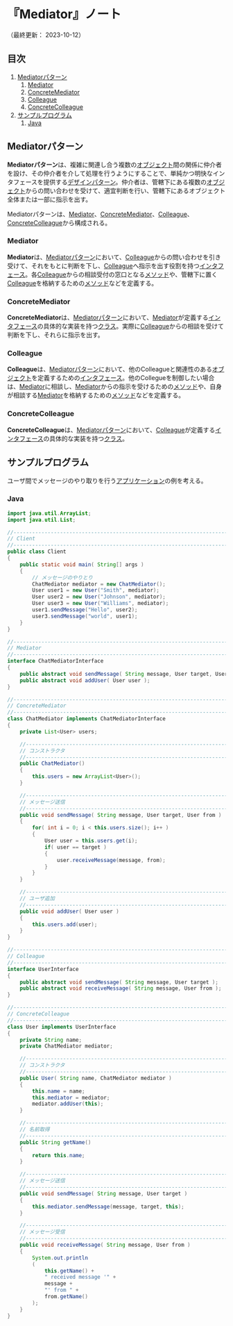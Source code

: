 # 『Mediator』ノート

（最終更新： 2023-10-12）


## 目次

1. [Mediatorパターン](#mediatorパターン)
	1. [Mediator](#mediator)
	1. [ConcreteMediator](#concretemediator)
	1. [Colleague](#colleague)
	1. [ConcreteColleague](#concretecolleague)
1. [サンプルプログラム](#サンプルプログラム)
	1. [Java](#java)


## Mediatorパターン

**Mediatorパターン**は、複雑に関連し合う複数の[オブジェクト](../../../../programming/_/chapters/object_oriented.md#オブジェクト)間の関係に仲介者を設け、その仲介者を介して処理を行うようにすることで、単純かつ明快なインタフェースを提供する[デザインパターン](./design_pattern.md#デザインパターン)。仲介者は、管轄下にある複数の[オブジェクト](../../../../programming/_/chapters/object_oriented.md#オブジェクト)からの問い合わせを受けて、適宜判断を行い、管轄下にあるオブジェクト全体または一部に指示を出す。

Mediatorパターンは、[Mediator](#mediator)、[ConcreteMediator](#concretemediator)、[Colleague](#colleague)、[ConcreteColleague](#concretecolleague)から構成される。

### Mediator

**Mediator**は、[Mediatorパターン](#mediatorパターン)において、[Colleague](#colleague)からの問い合わせを引き受けて、それをもとに判断を下し、[Colleague](#colleague)へ指示を出す役割を持つ[インタフェース](../../../../programming/_/chapters/object_oriented.md#インタフェース)。各[Colleague](#colleague)からの相談受付の窓口となる[メソッド](../../../../programming/_/chapters/object_oriented.md#メソッド)や、管轄下に置く[Colleague](#colleague)を格納するための[メソッド](../../../../programming/_/chapters/object_oriented.md#メソッド)などを定義する。

### ConcreteMediator

**ConcreteMediator**は、[Mediatorパターン](#mediatorパターン)において、[Mediator](#mediator)が定義する[インタフェース](../../../../programming/_/chapters/object_oriented.md#インタフェース)の具体的な実装を持つ[クラス](../../../../programming/_/chapters/object_oriented.md#クラス)。実際に[Colleague](#colleague)からの相談を受けて判断を下し、それらに指示を出す。

### Colleague

**Colleague**は、[Mediatorパターン](#mediatorパターン)において、他のColleagueと関連性のある[オブジェクト](../../../../programming/_/chapters/object_oriented.md#オブジェクト)を定義するための[インタフェース](../../../../programming/_/chapters/object_oriented.md#インタフェース)。他のCollegueを制御したい場合は、[Mediator](#mediator)に相談し、[Mediator](#mediator)からの指示を受けるための[メソッド](../../../../programming/_/chapters/object_oriented.md#メソッド)や、自身が相談する[Mediator](#mediator)を格納するための[メソッド](../../../../programming/_/chapters/object_oriented.md#メソッド)などを定義する。

### ConcreteColleague

**ConcreteColleague**は、[Mediatorパターン](#mediatorパターン)において、[Colleague](#colleague)が定義する[インタフェース](../../../../programming/_/chapters/object_oriented.md#インタフェース)の具体的な実装を持つ[クラス](../../../../programming/_/chapters/object_oriented.md#クラス)。


## サンプルプログラム

ユーザ間でメッセージのやり取りを行う[アプリケーション](../../../../computer/software/_/chapters/software.md#応用ソフトウェア)の例を考える。

### Java

```java
import java.util.ArrayList;
import java.util.List;

//------------------------------------------------------------------------------
// Client
//------------------------------------------------------------------------------
public class Client
{
    public static void main( String[] args )
    {
        // メッセージのやりとり
        ChatMediator mediator = new ChatMediator();
        User user1 = new User("Smith", mediator);
        User user2 = new User("Johnson", mediator);
        User user3 = new User("Williams", mediator);
        user1.sendMessage("Hello", user2);
        user3.sendMessage("world", user1);
    }
}

//------------------------------------------------------------------------------
// Mediator
//------------------------------------------------------------------------------
interface ChatMediatorInterface
{
    public abstract void sendMessage( String message, User target, User from );
    public abstract void addUser( User user );
}

//------------------------------------------------------------------------------
// ConcreteMediator
//------------------------------------------------------------------------------
class ChatMediator implements ChatMediatorInterface
{
    private List<User> users;

    //--------------------------------------------------------------------------
    // コンストラクタ
    //--------------------------------------------------------------------------
    public ChatMediator()
    {
        this.users = new ArrayList<User>();
    }

    //--------------------------------------------------------------------------
    // メッセージ送信
    //--------------------------------------------------------------------------
    public void sendMessage( String message, User target, User from )
    {
        for( int i = 0; i < this.users.size(); i++ )
        {
            User user = this.users.get(i);
            if( user == target )
            {
                user.receiveMessage(message, from);
            }
        }
    }

    //--------------------------------------------------------------------------
    // ユーザ追加
    //--------------------------------------------------------------------------
    public void addUser( User user )
    {
        this.users.add(user);
    }
}

//------------------------------------------------------------------------------
// Colleague
//------------------------------------------------------------------------------
interface UserInterface
{
    public abstract void sendMessage( String message, User target );
    public abstract void receiveMessage( String message, User from );
}

//------------------------------------------------------------------------------
// ConcreteColleague
//------------------------------------------------------------------------------
class User implements UserInterface
{
    private String name;
    private ChatMediator mediator;

    //--------------------------------------------------------------------------
    // コンストラクタ
    //--------------------------------------------------------------------------
    public User( String name, ChatMediator mediator )
    {
        this.name = name;
        this.mediator = mediator;
        mediator.addUser(this);
    }

    //--------------------------------------------------------------------------
    // 名前取得
    //--------------------------------------------------------------------------
    public String getName()
    {
        return this.name;
    }

    //--------------------------------------------------------------------------
    // メッセージ送信
    //--------------------------------------------------------------------------
    public void sendMessage( String message, User target )
    {
        this.mediator.sendMessage(message, target, this);
    }

    //--------------------------------------------------------------------------
    // メッセージ受信
    //--------------------------------------------------------------------------
    public void receiveMessage( String message, User from )
    {
        System.out.println
        (
            this.getName() +
            " received message '" +
            message +
            "' from " +
            from.getName()
        );
    }
}
```
